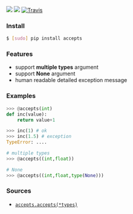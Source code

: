[![](https://img.shields.io/pypi/pyversions/accepts.svg?longCache=True)](https://pypi.org/pypi/accepts/)
[![](https://img.shields.io/pypi/v/accepts.svg?maxAge=3600)](https://pypi.org/pypi/accepts/)
[![Travis](https://api.travis-ci.org/looking-for-a-job/accepts.py.svg?branch=master)](https://travis-ci.org/looking-for-a-job/accepts.py/)

### Install
```bash
$ [sudo] pip install accepts
```

### Features
*	support **multiple types** argument
*	support **None** argument
*	human readable detailed exception message

### Examples
```python
>>> @accepts(int)
def inc(value):
	return value+1

>>> inc(1) # ok
>>> inc(1.5) # exception
TypeError: ....

# multiple types
>>> @accepts((int,float))

# None
>>> @accepts((int,float,type(None)))
```

### Sources
+   [`accepts.accepts(*types)`](https://github.com/looking-for-a-job/accepts.py/blob/master/accepts/__init__.py)